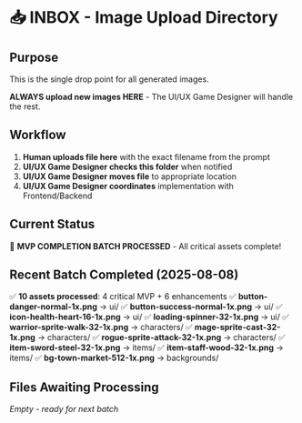 # 📥 INBOX - Image Upload Directory

## Purpose
This is the single drop point for all generated images. 

**ALWAYS upload new images HERE** - The UI/UX Game Designer will handle the rest.

## Workflow
1. **Human uploads file here** with the exact filename from the prompt
2. **UI/UX Game Designer checks this folder** when notified
3. **UI/UX Game Designer moves file** to appropriate location
4. **UI/UX Game Designer coordinates** implementation with Frontend/Backend

## Current Status
🚀 **MVP COMPLETION BATCH PROCESSED** - All critical assets complete!

## Recent Batch Completed (2025-08-08)
✅ **10 assets processed**: 4 critical MVP + 6 enhancements
✅ **button-danger-normal-1x.png** → ui/
✅ **button-success-normal-1x.png** → ui/
✅ **icon-health-heart-16-1x.png** → ui/
✅ **loading-spinner-32-1x.png** → ui/
✅ **warrior-sprite-walk-32-1x.png** → characters/
✅ **mage-sprite-cast-32-1x.png** → characters/
✅ **rogue-sprite-attack-32-1x.png** → characters/
✅ **item-sword-steel-32-1x.png** → items/
✅ **item-staff-wood-32-1x.png** → items/
✅ **bg-town-market-512-1x.png** → backgrounds/

## Files Awaiting Processing
*Empty - ready for next batch*